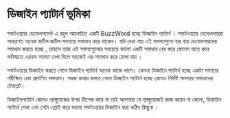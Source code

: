 # ডিজাইন প্যাটার্ন ভূমিকা

সফটওয়্যার ডেভেলপমেন্ট এ বহুল আলোচিত একটি BuzzWord হচ্ছে ডিজাইন প্যাটার্ন । সফটওয়্যার ডেভেলপাররা সাধারণত অনেক জটিল জটিল সমস্যার সমাধান করে থাকেন। যদি দেখা যায় এই সমস্যাগুলো বার বার ডেভেলপারদের সমাধান করতে হচ্ছে , তাহলে তারা এই সমস্যাগুলোর সবচেয়ে ভালো একটি সমাধান বের করে ফেলেন যাতে করে ভবিষ্যতে এরকম সমস্যা দেখা দিলে সহজেই এর সমাধান করে ফেলা যায় ।

সফটওয়্যার ডিজাইন করতে গেলে ডিজাইন প্যাটার্ন অনেক কাজে লাগে। কেননা ডিজাইন প্যাটার্ন হচ্ছে একটা সমস্যার পরীক্ষিত এবং প্রমাণিত সমাধান। সহজ কথায় বলতে গেলে ডিজাইন প্যাটার্ন হচ্ছে কোনও নির্দিষ্ট সমস্যার সমাধানের টেমপ্লেট।

ডিজাইনপ্যাটার্ন কোনও ল্যাঙ্গুয়েজের উপর ডীপেন্ড করে না তাই আপনারা যে ল্যাঙ্গুয়েজেই কাজ করেন না কেনো, ডিজাইন প্যাটার্ন শেখা এবং সেটা এপ্লাই করে ভালো সফটওয়্যার ডিজাইন করা কঠিন কিছুনা ।
